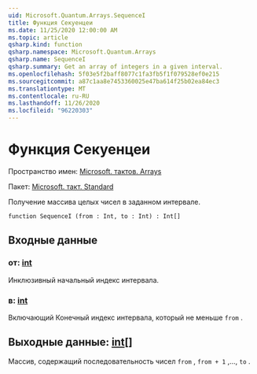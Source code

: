 ```yaml
---
uid: Microsoft.Quantum.Arrays.SequenceI
title: Функция Секуенцеи
ms.date: 11/25/2020 12:00:00 AM
ms.topic: article
qsharp.kind: function
qsharp.namespace: Microsoft.Quantum.Arrays
qsharp.name: SequenceI
qsharp.summary: Get an array of integers in a given interval.
ms.openlocfilehash: 5f03e5f2baff8077c1fa3fb5f1f079528ef0e215
ms.sourcegitcommit: a87c1aa8e7453360025e47ba614f25b02ea84ec3
ms.translationtype: MT
ms.contentlocale: ru-RU
ms.lasthandoff: 11/26/2020
ms.locfileid: "96220303"
---
```

# <a name="sequencei-function"></a>Функция Секуенцеи

Пространство имен: [Microsoft. тактов. Arrays](xref:Microsoft.Quantum.Arrays)

Пакет: [Microsoft. такт. Standard](https://nuget.org/packages/Microsoft.Quantum.Standard)


Получение массива целых чисел в заданном интервале.

```qsharp
function SequenceI (from : Int, to : Int) : Int[]
```


## <a name="input"></a>Входные данные

### <a name="from--int"></a>от: [int](xref:microsoft.quantum.lang-ref.int)

Инклюзивный начальный индекс интервала.


### <a name="to--int"></a>в: [int](xref:microsoft.quantum.lang-ref.int)

Включающий Конечный индекс интервала, который не меньше `from` .



## <a name="output--int"></a>Выходные данные: [int](xref:microsoft.quantum.lang-ref.int)[]

Массив, содержащий последовательность чисел `from` , `from + 1` ,..., `to` .